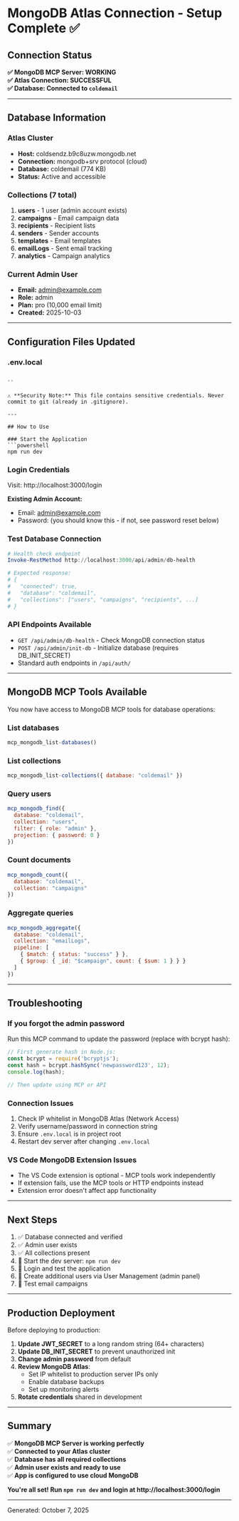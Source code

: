 # MongoDB Atlas Connection - Setup Complete ✅

## Connection Status

**✅ MongoDB MCP Server: WORKING**  
**✅ Atlas Connection: SUCCESSFUL**  
**✅ Database: Connected to `coldemail`**

---

## Database Information

### Atlas Cluster
- **Host:** coldsendz.b9c8uzw.mongodb.net
- **Connection:** mongodb+srv protocol (cloud)
- **Database:** coldemail (774 KB)
- **Status:** Active and accessible

### Collections (7 total)
1. **users** - 1 user (admin account exists)
2. **campaigns** - Email campaign data
3. **recipients** - Recipient lists
4. **senders** - Sender accounts
5. **templates** - Email templates
6. **emailLogs** - Sent email tracking
7. **analytics** - Campaign analytics

### Current Admin User
- **Email:** admin@example.com
- **Role:** admin
- **Plan:** pro (10,000 email limit)
- **Created:** 2025-10-03

---

## Configuration Files Updated

### .env.local
```

``

⚠️ **Security Note:** This file contains sensitive credentials. Never commit to git (already in .gitignore).

---

## How to Use

### Start the Application
```powershell
npm run dev
```

### Login Credentials
Visit: http://localhost:3000/login

**Existing Admin Account:**
- Email: admin@example.com
- Password: (you should know this - if not, see password reset below)

### Test Database Connection
```powershell
# Health check endpoint
Invoke-RestMethod http://localhost:3000/api/admin/db-health

# Expected response:
# {
#   "connected": true,
#   "database": "coldemail",
#   "collections": ["users", "campaigns", "recipients", ...]
# }
```

### API Endpoints Available
- `GET /api/admin/db-health` - Check MongoDB connection status
- `POST /api/admin/init-db` - Initialize database (requires DB_INIT_SECRET)
- Standard auth endpoints in `/api/auth/`

---

## MongoDB MCP Tools Available

You now have access to MongoDB MCP tools for database operations:

### List databases
```javascript
mcp_mongodb_list-databases()
```

### List collections
```javascript
mcp_mongodb_list-collections({ database: "coldemail" })
```

### Query users
```javascript
mcp_mongodb_find({
  database: "coldemail",
  collection: "users",
  filter: { role: "admin" },
  projection: { password: 0 }
})
```

### Count documents
```javascript
mcp_mongodb_count({
  database: "coldemail",
  collection: "campaigns"
})
```

### Aggregate queries
```javascript
mcp_mongodb_aggregate({
  database: "coldemail",
  collection: "emailLogs",
  pipeline: [
    { $match: { status: "success" } },
    { $group: { _id: "$campaign", count: { $sum: 1 } } }
  ]
})
```

---

## Troubleshooting

### If you forgot the admin password
Run this MCP command to update the password (replace with bcrypt hash):
```javascript
// First generate hash in Node.js:
const bcrypt = require('bcryptjs');
const hash = bcrypt.hashSync('newpassword123', 12);
console.log(hash);

// Then update using MCP or API
```

### Connection Issues
1. Check IP whitelist in MongoDB Atlas (Network Access)
2. Verify username/password in connection string
3. Ensure `.env.local` is in project root
4. Restart dev server after changing `.env.local`

### VS Code MongoDB Extension Issues
- The VS Code extension is optional - MCP tools work independently
- If extension fails, use the MCP tools or HTTP endpoints instead
- Extension error doesn't affect app functionality

---

## Next Steps

1. ✅ Database connected and verified
2. ✅ Admin user exists
3. ✅ All collections present
4. 🔄 Start the dev server: `npm run dev`
5. 🔄 Login and test the application
6. 🔄 Create additional users via User Management (admin panel)
7. 🔄 Test email campaigns

---

## Production Deployment

Before deploying to production:

1. **Update JWT_SECRET** to a long random string (64+ characters)
2. **Update DB_INIT_SECRET** to prevent unauthorized init
3. **Change admin password** from default
4. **Review MongoDB Atlas**:
   - Set IP whitelist to production server IPs only
   - Enable database backups
   - Set up monitoring alerts
5. **Rotate credentials** shared in development

---

## Summary

✅ **MongoDB MCP Server is working perfectly**  
✅ **Connected to your Atlas cluster**  
✅ **Database has all required collections**  
✅ **Admin user exists and ready to use**  
✅ **App is configured to use cloud MongoDB**

**You're all set! Run `npm run dev` and login at http://localhost:3000/login**

---

Generated: October 7, 2025
